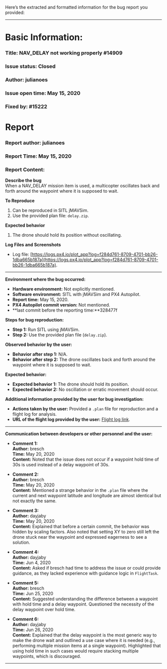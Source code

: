 Here’s the extracted and formatted information for the bug report you provided:

---

# Basic Information:
### Title: NAV_DELAY not working properly #14909  
### Issue status: Closed  
### Author: julianoes  
### Issue open time: May 15, 2020  
### Fixed by: #15222  

# Report
### Report author: julianoes  
### Report Time: May 15, 2020  
### Report Content:  
**Describe the bug**  
When a NAV_DELAY mission item is used, a multicopter oscillates back and forth around the waypoint where it is supposed to wait.  

**To Reproduce**  
1. Can be reproduced in SITL jMAVSim.  
2. Use the provided plan file: `delay.zip`.  

**Expected behavior**  
1. The drone should hold its position without oscillating.  

**Log Files and Screenshots**  
- Log file: [https://logs.px4.io/plot_app?log=f284d761-8709-4701-bb26-1dba665b187a](https://logs.px4.io/plot_app?log=f284d761-8709-4701-bb26-1dba665b187a).  

---

**Environment where the bug occurred:**  
- **Hardware environment:** Not explicitly mentioned.  
- **Software environment:** SITL with jMAVSim and PX4 Autopilot.  
- **Report time:** May 15, 2020.  
- **PX4 Autopilot commit version:** Not mentioned.  
- **last commit before the reporting time:**328477f

**Steps for bug reproduction:**  
- **Step 1:** Run SITL using jMAVSim.  
- **Step 2:** Use the provided plan file (`delay.zip`).  

**Observed behavior by the user:**  
- **Behavior after step 1:** N/A.  
- **Behavior after step 2:** The drone oscillates back and forth around the waypoint where it is supposed to wait.  

**Expected behavior:**  
- **Expected behavior 1:** The drone should hold its position.  
- **Expected behavior 2:** No oscillation or erratic movement should occur.  

**Additional information provided by the user for bug investigation:**  
- **Actions taken by the user:** Provided a `.plan` file for reproduction and a flight log for analysis.  
- **URL of the flight log provided by the user:** [Flight log link](https://logs.px4.io/plot_app?log=f284d761-8709-4701-bb26-1dba665b187a).  

---

**Communication between developers or other personnel and the user:**  

- **Comment 1:**  
  **Author:** bresch  
  **Time:** May 20, 2020  
  **Content:** Noted that the issue does not occur if a waypoint hold time of 30s is used instead of a delay waypoint of 30s.

- **Comment 2:**  
  **Author:** bresch  
  **Time:** May 20, 2020  
  **Content:** Mentioned a strange behavior in the `.plan` file where the current and next waypoint latitude and longitude are almost identical but not exactly the same.

- **Comment 3:**  
  **Author:** dayjaby  
  **Time:** May 20, 2020  
  **Content:** Explained that before a certain commit, the behavior was hidden by scaling factors. Also noted that setting XY to zero still left the drone stuck near the waypoint and expressed eagerness to see a solution.

- **Comment 4:**  
  **Author:** dayjaby  
  **Time:** Jun 4, 2020  
  **Content:** Asked if bresch had time to address the issue or could provide guidance, as they lacked experience with guidance logic in `FlightTask`.

- **Comment 5:**  
  **Author:** bresch  
  **Time:** Jun 25, 2020  
  **Content:** Suggested understanding the difference between a waypoint with hold time and a delay waypoint. Questioned the necessity of the delay waypoint over hold time.  

- **Comment 6:**  
  **Author:** dayjaby  
  **Time:** Jun 26, 2020  
  **Content:** Explained that the delay waypoint is the most generic way to make the drone wait and outlined a use case where it is needed (e.g., performing multiple mission items at a single waypoint). Highlighted that using hold time in such cases would require stacking multiple waypoints, which is discouraged.  

---
